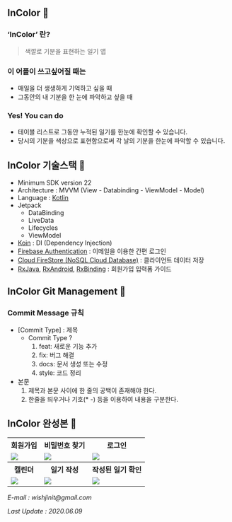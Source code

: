 ## InColor 🌈


### ‘InColor’ 란?

> 색깔로 기분을 표현하는 일기 앱

### 이 어플이 쓰고싶어질 때는 

 * 매일을 더 생생하게 기억하고 싶을 때
 * 그동안의 내 기분을 한 눈에 파악하고 싶을 때

 ### Yes! You can do 

  * 테이블 리스트로 그동안 누적된 일기를 한눈에 확인할 수 있습니다.
  * 당시의 기분을 색상으로 표현함으로써 각 날의 기분을 한눈에 파악할 수 있습니다.



  ## InColor 기술스택 🔧

- Minimum SDK version 22
- Architecture : MVVM (View - Databinding - ViewModel - Model)
- Language : [Kotlin](https://kotlinlang.org/)
- Jetpack
  - DataBinding
  - LiveData
  - Lifecycles
  - ViewModel
- [Koin](https://github.com/InsertKoinIO/koin) : DI (Dependency Injection)
- [Firebase Authentication](https://firebase.google.com/docs/auth) : 이메일을 이용한 간편 로그인
- [Cloud FireStore (NoSQL Cloud Database)](https://firebase.google.com/docs/firestore) : 클라이언트 데이터 저장
- [RxJava](https://github.com/ReactiveX/RxJava), [RxAndroid](https://github.com/ReactiveX/RxAndroid), [RxBinding](https://github.com/JakeWharton/RxBinding) : 회원가입 입력폼 가이드



## InColor Git Management 💬

 ### Commit Message 규칙

 * [Commit Type] : 제목
   - Commit Type ?
     1. feat: 새로운 기능 추가
     2. fix: 버그 해결
     3. docs: 문서 생성 또는 수정
     4. style: 코드 정리
 * 본문
   1. 제목과 본문 사이에 한 줄의 공백이 존재해야 한다.
   2. 한줄을 띄우거나 기호(* -) 등을 이용하여 내용을 구분한다.



## InColor 완성본 📸

<table>
    <tr>
        <th align = center>회원가입</th>
        <th align = center>비밀번호 찾기</th>
        <th align = center>로그인</th>
    </tr>
    <tr>
        <td><img src = "https://user-images.githubusercontent.com/52834095/84109929-cd864d00-aa5e-11ea-944c-de821c6754b5.jpg" /></td>
        <td><img src = "https://user-images.githubusercontent.com/52834095/84044686-d9342e00-a9e2-11ea-8312-496adf71b258.jpg" /></td>
        <td><img src = "https://user-images.githubusercontent.com/52834095/84044519-a7bb6280-a9e2-11ea-8ddb-2e9212934f17.jpg" /></td>
    </tr>
    <tr>
        <th align = center>캘린더</th>
        <th align = center>일기 작성</th>
        <th align = center>작성된 일기 확인</th>
    </tr>
    <tr>
        <td><img src = "https://user-images.githubusercontent.com/52834095/84066034-4c986880-aa00-11ea-96be-e1b537762e12.jpg" /></td>
        <td><img src = "https://user-images.githubusercontent.com/52834095/84044902-1ef0f680-a9e3-11ea-9bc3-9a7fc05ac602.jpg" /></td>
        <td><img src = "https://user-images.githubusercontent.com/52834095/84045236-83ac5100-a9e3-11ea-8385-8899eeffb5af.jpg" /></td>
    </tr>
</table>





_E-mail : wishjinit@gmail.com_

_Last Update : 2020.06.09_
